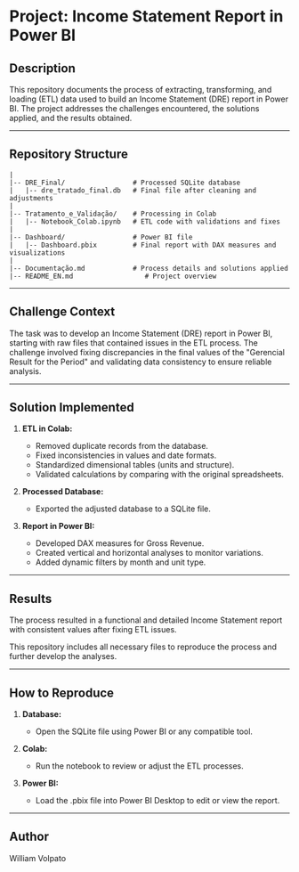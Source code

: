 # Project: Income Statement Report in Power BI

## Description
This repository documents the process of extracting, transforming, and loading (ETL) data used to build an Income Statement (DRE) report in Power BI. The project addresses the challenges encountered, the solutions applied, and the results obtained.

---

## Repository Structure
```
|
|-- DRE_Final/                 # Processed SQLite database
|   |-- dre_tratado_final.db   # Final file after cleaning and adjustments
|
|-- Tratamento_e_Validação/    # Processing in Colab
|   |-- Notebook_Colab.ipynb   # ETL code with validations and fixes
|
|-- Dashboard/                 # Power BI file
|   |-- Dashboard.pbix         # Final report with DAX measures and visualizations
|
|-- Documentação.md            # Process details and solutions applied
|-- README_EN.md                  # Project overview
```

---

## Challenge Context
The task was to develop an Income Statement (DRE) report in Power BI, starting with raw files that contained issues in the ETL process. The challenge involved fixing discrepancies in the final values of the "Gerencial Result for the Period" and validating data consistency to ensure reliable analysis.

---

## Solution Implemented
1. **ETL in Colab:**
   - Removed duplicate records from the database.
   - Fixed inconsistencies in values and date formats.
   - Standardized dimensional tables (units and structure).
   - Validated calculations by comparing with the original spreadsheets.

2. **Processed Database:**
   - Exported the adjusted database to a SQLite file.

3. **Report in Power BI:**
   - Developed DAX measures for Gross Revenue.
   - Created vertical and horizontal analyses to monitor variations.
   - Added dynamic filters by month and unit type.

---

## Results
The process resulted in a functional and detailed Income Statement report with consistent values after fixing ETL issues.

This repository includes all necessary files to reproduce the process and further develop the analyses.

---

## How to Reproduce
1. **Database:**
   - Open the SQLite file using Power BI or any compatible tool.

2. **Colab:**
   - Run the notebook to review or adjust the ETL processes.

3. **Power BI:**
   - Load the .pbix file into Power BI Desktop to edit or view the report.

---

## Author
William Volpato

